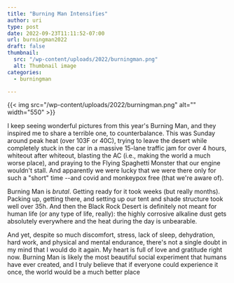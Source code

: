 ```yaml
---
title: "Burning Man Intensifies"
author: uri
type: post
date: 2022-09-23T11:11:52-07:00
url: burningman2022
draft: false
thumbnail:
  src: "/wp-content/uploads/2022/burningman.png"
  alt: Thumbnail image
categories:
  - burningman

---
```


{{< img src="/wp-content/uploads/2022/burningman.png" alt="" width="550" >}}

I keep seeing wonderful pictures from this year's Burning Man, and they inspired me to share a terrible one, to counterbalance. This was Sunday around peak heat (over 103F or 40C), trying to leave the desert while completely stuck in the car in a massive 15-lane traffic jam for over 4 hours, whiteout after whiteout, blasting the AC (i.e., making the world a much worse place), and praying to the Flying Spaghetti Monster that our engine wouldn't stall. And apparently we were lucky that we were there only for such a "short" time --and covid and monkeypox free (that we're aware of).

Burning Man is *brutal*. Getting ready for it took weeks (but really months). Packing up, getting there, and setting up our tent and shade structure took well over 35h. And then the Black Rock Desert is definitely not meant for human life (or any type of life, really): the highly corrosive alkaline dust gets absolutely everywhere and the heat during the day is unbearable.

And yet, despite so much discomfort, stress, lack of sleep, dehydration, hard work, and physical and mental endurance, there's not a single doubt in my mind that I would do it again. My heart is full of love and gratitude right now. Burning Man is likely the most beautiful social experiment that humans have ever created, and I truly believe that if everyone could experience it once, the world would be a much better place
